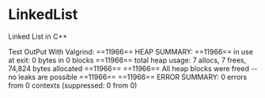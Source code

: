# LinkedList
Linked List in C++

Test OutPut With Valgrind:
    ==11966== HEAP SUMMARY:
    ==11966==     in use at exit: 0 bytes in 0 blocks
    ==11966==   total heap usage: 7 allocs, 7 frees, 74,824 bytes allocated
    ==11966==
    ==11966== All heap blocks were freed -- no leaks are possible
    ==11966==
    ==11966== ERROR SUMMARY: 0 errors from 0 contexts (suppressed: 0 from 0)
